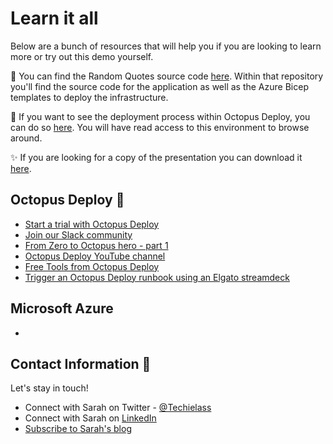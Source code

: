 # Learn it all 

Below are a bunch of resources that will help you if you are looking to learn more or try out this demo yourself. 

📃 You can find the Random Quotes source code [here](https://github.com/weeyin83/RandomQuotes).  Within that repository you'll find the source code for the application as well as the Azure Bicep templates to deploy the infrastructure. 

🐙 If you want to see the deployment process within Octopus Deploy, you can do so [here](https://webinar.octopus.app/app#/Spaces-443).  You will have read access to this environment to browse around. 

✨ If you are looking for a copy of the presentation you can download it [here](). 

## Octopus Deploy 🐙
- [Start a trial with Octopus Deploy](https://octopus.com/start/?utm_campaign=letsgetdeploying&utm_medium=event&utm_source=sarah)
- [Join our Slack community](https://www.octopus.com/slack) 
- [From Zero to Octopus hero - part 1](https://octopus.com/blog/zero-to-octopus-hero-part-1/?utm_campaign=letsgetdeploying&utm_medium=event&utm_source=sarah)
- [Octopus Deploy YouTube channel](https://www.youtube.com/octopusdeploy)
- [Free Tools from Octopus Deploy](https://octopus.com/freetools/?utm_campaign=letsgetdeploying&utm_medium=event&utm_source=sarah)
- [Trigger an Octopus Deploy runbook using an Elgato streamdeck](https://www.techielass.com/trigger-an-octopus-deploy-runbook-using-an-elgato-streamdeck/?utm_campaign=speaking&utm_medium=usergroup&utm_source=github)

## Microsoft Azure
- 


## Contact Information 👋

Let's stay in touch! 

- Connect with Sarah on Twitter - [@Techielass](https://twitter.com/techielass)
- Connect with Sarah on [LinkedIn](https://in.linkedin.com/in/sazlean)
- [Subscribe to Sarah's blog](https://www.techielass.com/newsletter)
